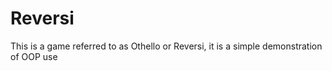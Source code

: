 # Reversi
This is a game referred to as Othello or Reversi, it is a simple demonstration of OOP use
